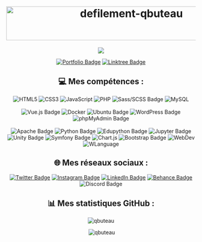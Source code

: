 <h1 align="center">
  <img src="https://readme-typing-svg.demolab.com/?lines=Bienvenue+sur+mon+GitHub+!;Je+m'appelle+Quentin+Buteau;et+je+suis+Développeur+Front-End+Junior.&font=Outfit%35Code&center=true&width=450&height=50&duration=3000&pause=1000" alt="defilement-qbuteau" width="650" height="90">
</h1>

<div align="center">

  ![](https://komarev.com/ghpvc/?username=QBUTEAU&style=for-the-badge&color=red&label=VUES+DE+PROFIL&abbreviated=true)

  [![Portfolio Badge](https://img.shields.io/badge/Portfolio-%23E12319?style=for-the-badge&logo=portfolio&logoColor=white)](http://qbuteau.fr)
  [![Linktree Badge](https://img.shields.io/badge/Linktree-%23E12319?style=for-the-badge&logo=portfolio&logoColor=white)](http://qbuteau.fr/link)
  
  ## 💻 Mes compétences :
  ![HTML5](https://img.shields.io/badge/html5-%23E34F26.svg?style=for-the-badge&logo=html5&logoColor=white)
  ![CSS3](https://img.shields.io/badge/css3-%231572B6.svg?style=for-the-badge&logo=css3&logoColor=white)
  ![JavaScript](https://img.shields.io/badge/javascript-%23323330.svg?style=for-the-badge&logo=javascript&logoColor=%23F7DF1E)
  ![PHP](https://img.shields.io/badge/php-%23777BB4.svg?style=for-the-badge&logo=php&logoColor=white)
  ![Sass/SCSS Badge](https://img.shields.io/badge/Sass/SCSS-CC6699?style=for-the-badge&logo=sass&logoColor=white)
  ![MySQL](https://img.shields.io/badge/mysql-%2300f.svg?style=for-the-badge&logo=mysql&logoColor=white)
  <br><br>
  ![Vue.js Badge](https://img.shields.io/badge/Vue.js-4FC08D?style=for-the-badge&logo=vue.js&logoColor=white)
  ![Docker](https://img.shields.io/badge/docker-%230db7ed.svg?style=for-the-badge&logo=docker&logoColor=white)
  ![Ubuntu Badge](https://img.shields.io/badge/Ubuntu-E95420?style=for-the-badge&logo=ubuntu&logoColor=white)
  ![WordPress Badge](https://img.shields.io/badge/WordPress-21759B?style=for-the-badge&logo=wordpress&logoColor=white)
  ![phpMyAdmin Badge](https://img.shields.io/badge/phpMyAdmin-4479A1?style=for-the-badge&logo=phpmyadmin&logoColor=white)
  <br><br>
  ![Apache Badge](https://img.shields.io/badge/Apache-D22128?style=for-the-badge&logo=apache&logoColor=white)
  ![Python Badge](https://img.shields.io/badge/Python-3776AB?style=for-the-badge&logo=python&logoColor=white)
  ![Edupython Badge](https://img.shields.io/badge/Edupython-006400?style=for-the-badge&logo=python&logoColor=white)
  ![Jupyter Badge](https://img.shields.io/badge/Jupyter-F37626?style=for-the-badge&logo=jupyter&logoColor=white)
  ![Unity Badge](https://img.shields.io/badge/Unity-000000?style=for-the-badge&logo=unity&logoColor=white)
  ![Symfony Badge](https://img.shields.io/badge/Symfony-000000?style=for-the-badge&logo=symfony&logoColor=white)
  ![Chart.js](https://img.shields.io/badge/Chart.js-%23FF69B4.svg?style=for-the-badge&logo=chart-dot-js&logoColor=white)
  ![Bootstrap Badge](https://img.shields.io/badge/Bootstrap-563D7C?style=for-the-badge&logo=bootstrap&logoColor=white)
  ![WebDev](https://img.shields.io/badge/WebDev-%232CA1F2?style=for-the-badge&logoColor=white)
  ![WLanguage](https://img.shields.io/badge/WLanguage-%23FF8000?style=for-the-badge&logoColor=white)

  
  ## 🌐 Mes réseaux sociaux :
[![Twitter Badge](https://img.shields.io/badge/twitter-quentinbto__-1DA1F2?style=for-the-badge&logo=twitter&logoColor=white&logo=twitter)](https://twitter.com/quentinbto_)
[![Instagram Badge](https://img.shields.io/badge/instagram-quentin.bto-E4405F?style=for-the-badge&logo=instagram&logoColor=white)](https://www.instagram.com/quentin.bto/)
[![LinkedIn Badge](https://img.shields.io/badge/linkedin-Quentin%20Buteau-0077B5?style=for-the-badge&logo=linkedin&logoColor=white)](https://www.linkedin.com/in/quentin-buteau/)
[![Behance Badge](https://img.shields.io/badge/behance-Quentin%20Buteau-1769FF?style=for-the-badge&logo=behance&logoColor=white)](https://www.behance.net/qbuteau)
![Discord Badge](https://img.shields.io/badge/Discord-quentin.bto-7289DA?style=for-the-badge&logo=discord&logoColor=white)
  
  ## 📊 Mes statistiques GitHub :
  <p><img src="https://github-readme-stats.vercel.app/api/top-langs?username=qbuteau&show_icons=true&locale=en&layout=compact" alt="qbuteau" /></p>
  <p>&nbsp;<img src="https://github-readme-stats.vercel.app/api?username=qbuteau&show_icons=true&locale=en" alt="qbuteau" /></p>
</div>

